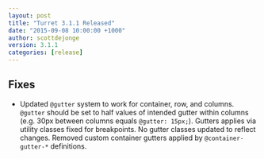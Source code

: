 ```yaml
---
layout: post
title: "Turret 3.1.1 Released"
date: "2015-09-08 10:00:00 +1000"
author: scottdejonge
version: 3.1.1
categories: [release]
---
```


## Fixes

* Updated `@gutter` system to work for container, row, and columns. `@gutter` should be set to half values of intended gutter within columns (e.g. 30px between columns equals `@gutter: 15px;`). Gutters applies via utility classes fixed for breakpoints. No gutter classes updated to reflect changes. Removed custom container gutters applied by `@container-gutter-*` definitions.
